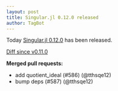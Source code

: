 ```yaml
---
layout: post
title: Singular.jl 0.12.0 released
author: TagBot
---
```


Today [Singular.jl 0.12.0](https://github.com/oscar-system/Singular.jl/releases/tag/v0.12.0) has
been released.

[Diff since v0.11.0](https://github.com/oscar-system/Singular.jl/compare/v0.11.0...v0.12.0)



**Merged pull requests:**
- add quotient_ideal (#586) (@tthsqe12)
- bump deps (#587) (@tthsqe12)

